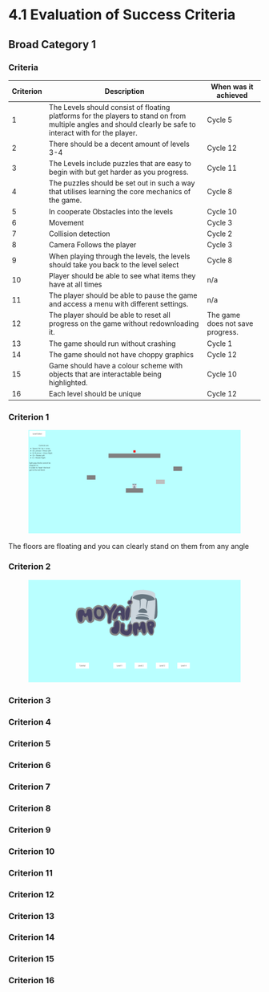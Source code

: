 # 4.1 Evaluation of Success Criteria

## Broad Category 1

### Criteria

| Criterion | Description                                                                                                                                                  | When was it achieved             |
| --------- | ------------------------------------------------------------------------------------------------------------------------------------------------------------ | -------------------------------- |
| 1         | The Levels should consist of floating platforms for the players to stand on from multiple angles and should clearly be safe to interact with for the player. | Cycle 5                          |
| 2         | There should be a decent amount of levels 3-4                                                                                                                | Cycle 12                         |
| 3         | The Levels include puzzles that are easy to begin with but get harder as you progress.                                                                       | Cycle 11                         |
| 4         | The puzzles should be set out in such a way that utilises learning the core mechanics of the game.                                                           | Cycle 8                          |
| 5         | In cooperate Obstacles into the levels                                                                                                                       | Cycle 10                         |
| 6         | Movement                                                                                                                                                     | Cycle 3                          |
| 7         | Collision detection                                                                                                                                          | Cycle 2                          |
| 8         | Camera Follows the player                                                                                                                                    | Cycle 3                          |
| 9         | When playing through the levels, the levels should take you back to the level select                                                                         | Cycle 8                          |
| 10        | Player should be able to see what items they have at all times                                                                                               | n/a                              |
| 11        | The player should be able to pause the game and access a menu with different settings.                                                                       | n/a                              |
| 12        | The player should be able to reset all progress on the game without redownloading it.                                                                        | The game does not save progress. |
| 13        | The game should run without crashing                                                                                                                         | Cycle 1                          |
| 14        | The game should not have choppy graphics                                                                                                                     | Cycle 12                         |
| 15        | Game should have a colour scheme with objects that are interactable being highlighted.                                                                       | Cycle 10                         |
| 16        | Each level should be unique                                                                                                                                  | Cycle 12                         |

### Criterion 1

<figure><img src="../.gitbook/assets/image (9).png" alt=""><figcaption></figcaption></figure>

The floors are floating and you can clearly stand on them from any angle

### Criterion 2

<figure><img src="../.gitbook/assets/image (1).png" alt=""><figcaption></figcaption></figure>

### Criterion 3

### Criterion 4

### Criterion 5

### Criterion 6

### Criterion 7

### Criterion 8

### Criterion 9

### Criterion 10

### Criterion 11

### Criterion 12

### Criterion 13

### Criterion 14

### Criterion 15

### Criterion 16

